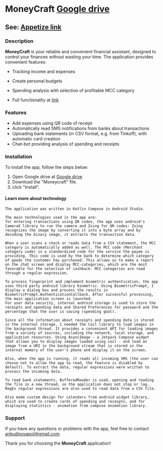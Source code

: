 # MoneyCraft [Google drive](https://drive.google.com/drive/folders/1Jy1kMbPBR5o22QhU-c_1MuGSR9eUFC_h?usp=sharing)
## See: [Appetize link](https://appetize.io/app/qd2gn4n43stdektcuzm2kwbfo4)

### Description

**MoneyCraft** is your reliable and convenient financial assistant, designed to control your finances without wasting your time. 
The application provides convenient features:

- Tracking income and expenses
- Create personal budgets
- Spending analysis with selection of profitable MCC category

- Full functionality at [link](https://mm.tt/app/map/3116855325?t=QiOMPbhAsV)

### Features

- Add expenses using QR code of receipt
- Automatically read SMS notifications from banks about transactions
- Uploading bank statements (in CSV format, e.g. from Tinkoff), with automatic card creation
- Chat-bot providing analysis of spending and receipts

### Installation

To install the app, follow the steps below:

1. Open Google drive at [Google drive](https://drive.google.com/drive/folders/1Jy1kMbPBR5o22QhU-c_1MuGSR9eUFC_h?usp=sharing)
2. Download the "Moneycraft" file.
3. click "Install".



#### Learn more about technology

```
The application was written in Kotlin Compose in Android Studio.

The main technologies used in the app are:
for entering transactions using QR codes, the app uses android's CameraX library to run the camera and Zxing for QR codes: Zxing recognizes the image by converting it into a byte array and by decoding the binary image, it extracts the transaction data.

When a user scans a check or reads data from a CSV statement, the MCC category is automatically added as well. The MCC code (Merchant category code) is a standardized code for the service the payee is providing. This code is used by the bank to determine which category of goods the customer has purchased. This allows us to make a report on the chat screen and display MCC-categories, which are the most favorable for the selection of cashback. MCC categories are read through a regular expression.

To process fingerprint and implement biometric authentication, the app uses third party android library biometric. Using BiometricPrompt, I display a dialog box and process the results in BiometricPrompt.AuthenticationCallback. After successful processing, the main application screen is launched.
For user data security, internal android storage is used to store the receipts and spending data and Shared Preferences for password and the percentage that the user is saving (spending goal).

Since all the information about receipts and spending data is stored in the internal storage, I needed the Coil library to load images in the background thread. It provides a convenient API for loading images from a variety of sources, including the network, local storage, and application resources. Using AsyncImage - a Jetpack Compose widget that allows you to display images loaded using coil - and load an image from a URI in the background stream that is stored in the internal memory of the user's phone and display it on the screen.

Also, when the app is running, it reads all incoming SMS (the user can choose not to allow the app to read, the feature is disabled by default). To extract the data, regular expressions were written to process the incoming data.

To read bank statements, BufferedReader is used, opening and reading the file in a new thread, so the application does not stop or lag. RegEx regular expressions are also used to read data from a CSV file.

Also made custom design for calendars from android widget library, which are used to create cards of spending and receipts, and for displaying statistics - animation from compose animation library.

```

### Support

If you have any questions or problems with the app, feel free to contact [ankudinovapol@gmail.com](mailto:ankudinovapol@gmail.com).

Thank you for choosing the **MoneyCraft** application!
